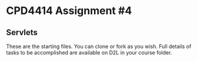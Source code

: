 # CPD4414 Assignment #4

## Servlets

These are the starting files. You can clone or fork as you wish. Full details of 
tasks to be accomplished are available on D2L in your course folder.